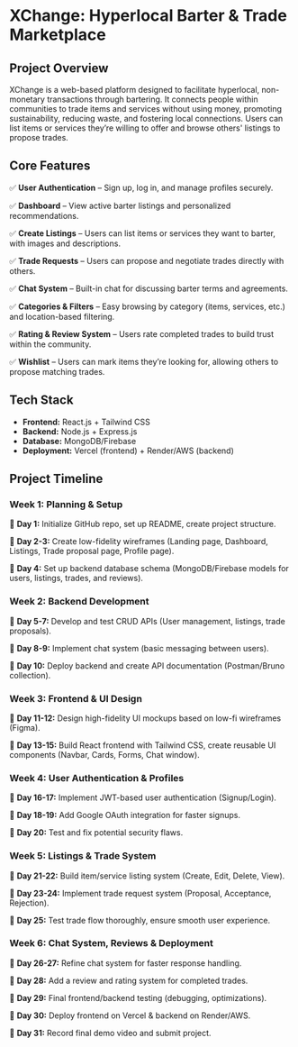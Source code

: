 # **XChange: Hyperlocal Barter & Trade Marketplace**

## Project Overview
XChange is a web-based platform designed to facilitate hyperlocal, non-monetary transactions through bartering. It connects people within communities to trade items and services without using money, promoting sustainability, reducing waste, and fostering local connections. Users can list items or services they’re willing to offer and browse others' listings to propose trades.

## Core Features
✅ **User Authentication** – Sign up, log in, and manage profiles securely.

✅ **Dashboard** – View active barter listings and personalized recommendations.

✅ **Create Listings** – Users can list items or services they want to barter, with images and descriptions.

✅ **Trade Requests** – Users can propose and negotiate trades directly with others.

✅ **Chat System** – Built-in chat for discussing barter terms and agreements.

✅ **Categories & Filters** – Easy browsing by category (items, services, etc.) and location-based filtering.

✅ **Rating & Review System** – Users rate completed trades to build trust within the community.

✅ **Wishlist** – Users can mark items they’re looking for, allowing others to propose matching trades.

## Tech Stack
- **Frontend:** React.js + Tailwind CSS  
- **Backend:** Node.js + Express.js  
- **Database:** MongoDB/Firebase  
- **Deployment:** Vercel (frontend) + Render/AWS (backend)  

## Project Timeline
### **Week 1: Planning & Setup**
📌 **Day 1:** Initialize GitHub repo, set up README, create project structure.

📌 **Day 2-3:** Create low-fidelity wireframes (Landing page, Dashboard, Listings, Trade proposal page, Profile page).

📌 **Day 4:** Set up backend database schema (MongoDB/Firebase models for users, listings, trades, and reviews).

### **Week 2: Backend Development**
📌 **Day 5-7:** Develop and test CRUD APIs (User management, listings, trade proposals).

📌 **Day 8-9:** Implement chat system (basic messaging between users).

📌 **Day 10:** Deploy backend and create API documentation (Postman/Bruno collection).

### **Week 3: Frontend & UI Design**
📌 **Day 11-12:** Design high-fidelity UI mockups based on low-fi wireframes (Figma).

📌 **Day 13-15:** Build React frontend with Tailwind CSS, create reusable UI components (Navbar, Cards, Forms, Chat window).

### **Week 4: User Authentication & Profiles**
📌 **Day 16-17:** Implement JWT-based user authentication (Signup/Login).

📌 **Day 18-19:** Add Google OAuth integration for faster signups.

📌 **Day 20:** Test and fix potential security flaws.

### **Week 5: Listings & Trade System**
📌 **Day 21-22:** Build item/service listing system (Create, Edit, Delete, View).

📌 **Day 23-24:** Implement trade request system (Proposal, Acceptance, Rejection).

📌 **Day 25:** Test trade flow thoroughly, ensure smooth user experience.

### **Week 6: Chat System, Reviews & Deployment**
📌 **Day 26-27:** Refine chat system for faster response handling.

📌 **Day 28:** Add a review and rating system for completed trades.

📌 **Day 29:** Final frontend/backend testing (debugging, optimizations).

📌 **Day 30:** Deploy frontend on Vercel & backend on Render/AWS.

📌 **Day 31:** Record final demo video and submit project.
